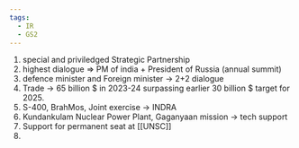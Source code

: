 ```yaml
---
tags:
  - IR
  - GS2
---
```

1. special and priviledged Strategic Partnership
2. highest dialogue => PM of india + President of Russia (annual summit)
3. defence minister and Foreign minister -> 2+2 dialogue
4. Trade -> 65 billion $ in 2023-24 surpassing earlier 30 billion $ target for 2025.
5. S-400, BrahMos, Joint exercise -> INDRA
6. Kundankulam Nuclear Power Plant, Gaganyaan mission -> tech support
7. Support for permanent seat at [[UNSC]]
8. 